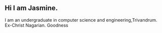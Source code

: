 Hi I am Jasmine.
--------------------------
I am an undergraduate in computer science and engineering,Trivandrum.
Ex-Christ Nagarian.
Goodness

